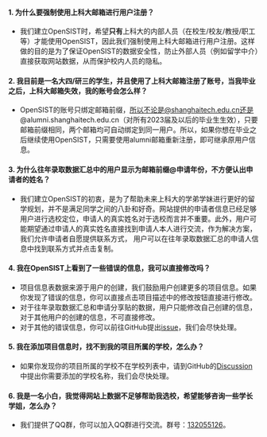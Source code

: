 #### 1. 为什么要强制使用上科大邮箱进行用户注册？
- 我们建立OpenSIST时，希望**只有**上科大的内部人员（在校生/校友/教授/职工等）才能使用OpenSIST，因此我们强制使用上科大邮箱进行用户注册。这样做的目的是为了保证OpenSIST的数据安全性，防止外部人员（例如留学中介）直接获取网站数据，从而保护校内人员的隐私。
#### 2. 我目前是一名大四/研三的学生，并且使用了上科大邮箱注册了账号，当我毕业之后，上科大邮箱失效，我的账号会怎么样？
- OpenSIST的账号只绑定邮箱前缀，所以不论是@shanghaitech.edu.cn还是@alumni.shanghaitech.edu.cn（对所有2023届及以后的毕业生生效），只要邮箱前缀相同，两个邮箱均可自动绑定到同一用户。所以，如果你想在毕业之后继续使用OpenSIST，只需要使用alumni邮箱重新注册，即可继承原用户信息。
#### 3. 为什么往年录取数据汇总中的用户显示为邮箱前缀@申请年份，不方便认出申请者的姓名？
- 我们建立OpenSIST的初衷，是为了帮助未来上科大的学弟学妹进行更好的留学规划，并不是满足同学之间的八卦和好奇。网站提供的申请者信息已经足够用户进行选校定位，申请人的真实姓名对于选校而言并不重要。此外，用户可能期望通过申请人的真实姓名直接找到申请人本人进行交流，作为解决方案，我们允许申请者自愿提供联系方式， 用户可以在往年录取数据汇总的申请人信息中找到联系方式并点击复制。
#### 4. 我在OpenSIST上看到了一些错误的信息，我可以直接修改吗？
- 项目信息表数据来源于用户的创建，我们鼓励用户创建更多的项目信息。如果你发现了错误的信息，你可以直接点击项目描述中的修改按钮直接进行修改。
- 对于往年录取数据汇总和申请分享贴的数据，用户只能修改自己创建的信息，对于其他用户的创建的信息，不可直接修改。
- 对于其他的错误信息，你可以前往GitHub提出[issue](https://github.com/OpenSIST/OpenSIST.github.io/issues)，我们会尽快处理。
#### 5. 我在添加项目信息时，找不到我的项目所属的学校，怎么办？
- 如果你发现你的项目所属的学校不在学校列表中，请到GitHub的[Discussion](https://github.com/orgs/OpenSIST/discussions/23)中提出你需要添加的学校名称，我们会尽快处理。
#### 6. 我是一名小白，我觉得网站上数据不足够帮助我选校，希望能够咨询一些学长学姐，怎么办？
- 我们提供了QQ群，你可以加入QQ群进行交流。群号：[132055126](http://qm.qq.com/cgi-bin/qm/qr?_wv=1027&k=8WAM3ZWxdfZYR0RsfOYBkvqyZMGIe6OY&authKey=wdhr9%2FDihgHL4iFbUTjw8x0h6R2SNyVNfxszrzKtRMV3Ytr10IC8kZpPU7e%2Bwdwx&noverify=0&group_code=132055126)。
